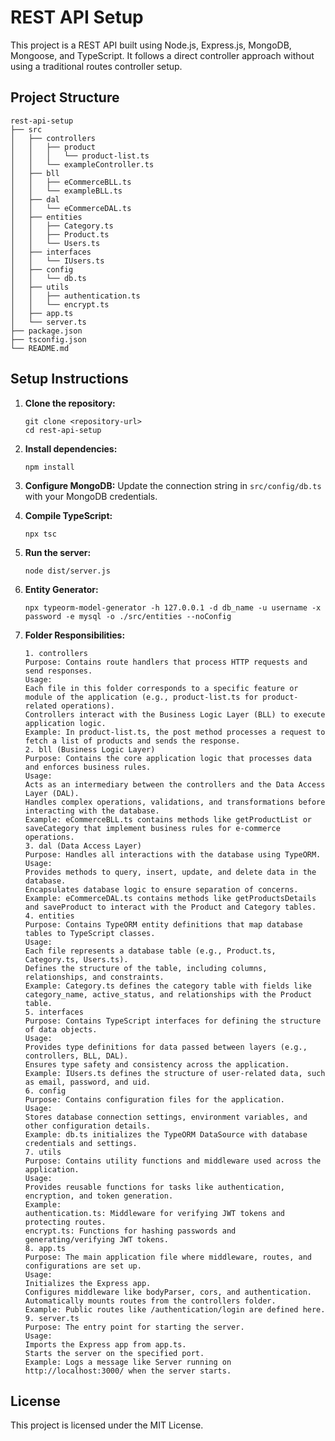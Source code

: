 # REST API Setup

This project is a REST API built using Node.js, Express.js, MongoDB, Mongoose, and TypeScript. It follows a direct controller approach without using a traditional routes controller setup.

## Project Structure

```
rest-api-setup
├── src
│   ├── controllers
│   │   ├── product
│   │   │   └── product-list.ts
│   │   └── exampleController.ts
│   ├── bll
│   │   ├── eCommerceBLL.ts
│   │   └── exampleBLL.ts
│   ├── dal
│   │   └── eCommerceDAL.ts
│   ├── entities
│   │   ├── Category.ts
│   │   ├── Product.ts
│   │   └── Users.ts
│   ├── interfaces
│   │   └── IUsers.ts
│   ├── config
│   │   └── db.ts
│   ├── utils
│   │   ├── authentication.ts
│   │   └── encrypt.ts
│   ├── app.ts
│   └── server.ts
├── package.json
├── tsconfig.json
└── README.md
```

## Setup Instructions

1. **Clone the repository:**
   ```
   git clone <repository-url>
   cd rest-api-setup
   ```

2. **Install dependencies:**
   ```
   npm install
   ```

3. **Configure MongoDB:**
   Update the connection string in `src/config/db.ts` with your MongoDB credentials.

4. **Compile TypeScript:**
   ```
   npx tsc
   ```

5. **Run the server:**
   ```
   node dist/server.js
   ```

6. **Entity Generator:**
   ```
   npx typeorm-model-generator -h 127.0.0.1 -d db_name -u username -x password -e mysql -o ./src/entities --noConfig

7. **Folder Responsibilities:**
   ```
   1. controllers
   Purpose: Contains route handlers that process HTTP requests and send responses.
   Usage:
   Each file in this folder corresponds to a specific feature or module of the application (e.g., product-list.ts for product-related operations).
   Controllers interact with the Business Logic Layer (BLL) to execute application logic.
   Example: In product-list.ts, the post method processes a request to fetch a list of products and sends the response.
   2. bll (Business Logic Layer)
   Purpose: Contains the core application logic that processes data and enforces business rules.
   Usage:
   Acts as an intermediary between the controllers and the Data Access Layer (DAL).
   Handles complex operations, validations, and transformations before interacting with the database.
   Example: eCommerceBLL.ts contains methods like getProductList or saveCategory that implement business rules for e-commerce operations.
   3. dal (Data Access Layer)
   Purpose: Handles all interactions with the database using TypeORM.
   Usage:
   Provides methods to query, insert, update, and delete data in the database.
   Encapsulates database logic to ensure separation of concerns.
   Example: eCommerceDAL.ts contains methods like getProductsDetails and saveProduct to interact with the Product and Category tables.
   4. entities
   Purpose: Contains TypeORM entity definitions that map database tables to TypeScript classes.
   Usage:
   Each file represents a database table (e.g., Product.ts, Category.ts, Users.ts).
   Defines the structure of the table, including columns, relationships, and constraints.
   Example: Category.ts defines the category table with fields like category_name, active_status, and relationships with the Product table.
   5. interfaces
   Purpose: Contains TypeScript interfaces for defining the structure of data objects.
   Usage:
   Provides type definitions for data passed between layers (e.g., controllers, BLL, DAL).
   Ensures type safety and consistency across the application.
   Example: IUsers.ts defines the structure of user-related data, such as email, password, and uid.
   6. config
   Purpose: Contains configuration files for the application.
   Usage:
   Stores database connection settings, environment variables, and other configuration details.
   Example: db.ts initializes the TypeORM DataSource with database credentials and settings.
   7. utils
   Purpose: Contains utility functions and middleware used across the application.
   Usage:
   Provides reusable functions for tasks like authentication, encryption, and token generation.
   Example:
   authentication.ts: Middleware for verifying JWT tokens and protecting routes.
   encrypt.ts: Functions for hashing passwords and generating/verifying JWT tokens.
   8. app.ts
   Purpose: The main application file where middleware, routes, and configurations are set up.
   Usage:
   Initializes the Express app.
   Configures middleware like bodyParser, cors, and authentication.
   Automatically mounts routes from the controllers folder.
   Example: Public routes like /authentication/login are defined here.
   9. server.ts
   Purpose: The entry point for starting the server.
   Usage:
   Imports the Express app from app.ts.
   Starts the server on the specified port.
   Example: Logs a message like Server running on http://localhost:3000/ when the server starts.
   ```

## License

This project is licensed under the MIT License.


